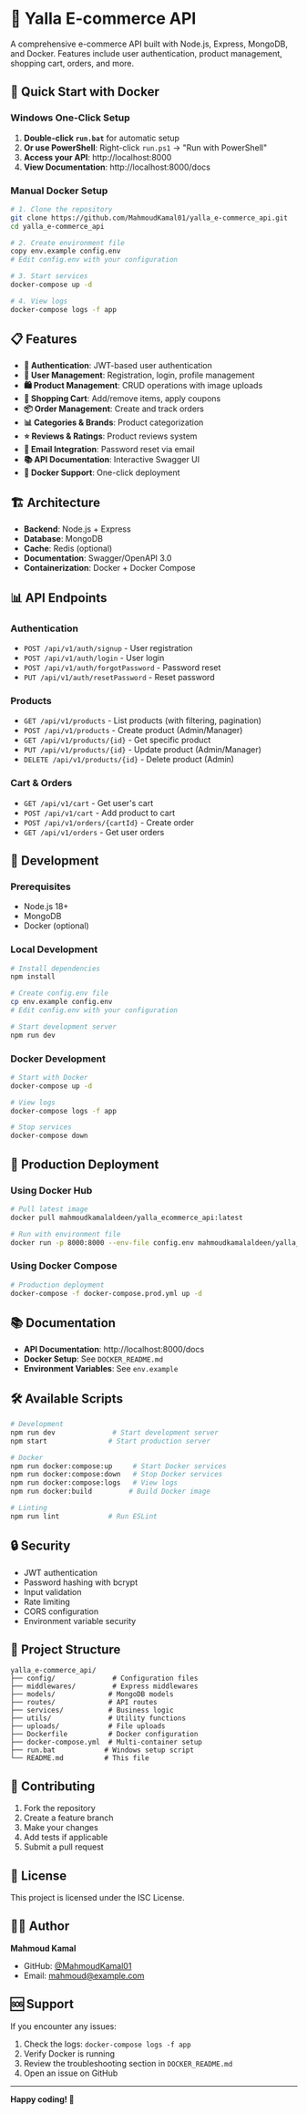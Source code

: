 # 🛒 Yalla E-commerce API

A comprehensive e-commerce API built with Node.js, Express, MongoDB, and Docker. Features include user authentication, product management, shopping cart, orders, and more.

## 🚀 Quick Start with Docker

### Windows One-Click Setup

1. **Double-click `run.bat`** for automatic setup
2. **Or use PowerShell**: Right-click `run.ps1` → "Run with PowerShell"
3. **Access your API**: http://localhost:8000
4. **View Documentation**: http://localhost:8000/docs

### Manual Docker Setup

```bash
# 1. Clone the repository
git clone https://github.com/MahmoudKamal01/yalla_e-commerce_api.git
cd yalla_e-commerce_api

# 2. Create environment file
copy env.example config.env
# Edit config.env with your configuration

# 3. Start services
docker-compose up -d

# 4. View logs
docker-compose logs -f app
```

## 📋 Features

- **🔐 Authentication**: JWT-based user authentication
- **👥 User Management**: Registration, login, profile management
- **🛍️ Product Management**: CRUD operations with image uploads
- **🛒 Shopping Cart**: Add/remove items, apply coupons
- **📦 Order Management**: Create and track orders
- **📊 Categories & Brands**: Product categorization
- **⭐ Reviews & Ratings**: Product reviews system
- **📧 Email Integration**: Password reset via email
- **📚 API Documentation**: Interactive Swagger UI
- **🐳 Docker Support**: One-click deployment

## 🏗️ Architecture

- **Backend**: Node.js + Express
- **Database**: MongoDB
- **Cache**: Redis (optional)
- **Documentation**: Swagger/OpenAPI 3.0
- **Containerization**: Docker + Docker Compose

## 📊 API Endpoints

### Authentication

- `POST /api/v1/auth/signup` - User registration
- `POST /api/v1/auth/login` - User login
- `POST /api/v1/auth/forgotPassword` - Password reset
- `PUT /api/v1/auth/resetPassword` - Reset password

### Products

- `GET /api/v1/products` - List products (with filtering, pagination)
- `POST /api/v1/products` - Create product (Admin/Manager)
- `GET /api/v1/products/{id}` - Get specific product
- `PUT /api/v1/products/{id}` - Update product (Admin/Manager)
- `DELETE /api/v1/products/{id}` - Delete product (Admin)

### Cart & Orders

- `GET /api/v1/cart` - Get user's cart
- `POST /api/v1/cart` - Add product to cart
- `POST /api/v1/orders/{cartId}` - Create order
- `GET /api/v1/orders` - Get user orders

## 🔧 Development

### Prerequisites

- Node.js 18+
- MongoDB
- Docker (optional)

### Local Development

```bash
# Install dependencies
npm install

# Create config.env file
cp env.example config.env
# Edit config.env with your configuration

# Start development server
npm run dev
```

### Docker Development

```bash
# Start with Docker
docker-compose up -d

# View logs
docker-compose logs -f app

# Stop services
docker-compose down
```

## 🚀 Production Deployment

### Using Docker Hub

```bash
# Pull latest image
docker pull mahmoudkamalaldeen/yalla_ecommerce_api:latest

# Run with environment file
docker run -p 8000:8000 --env-file config.env mahmoudkamalaldeen/yalla_ecommerce_api:latest
```

### Using Docker Compose

```bash
# Production deployment
docker-compose -f docker-compose.prod.yml up -d
```

## 📚 Documentation

- **API Documentation**: http://localhost:8000/docs
- **Docker Setup**: See `DOCKER_README.md`
- **Environment Variables**: See `env.example`

## 🛠️ Available Scripts

```bash
# Development
npm run dev              # Start development server
npm start               # Start production server

# Docker
npm run docker:compose:up     # Start Docker services
npm run docker:compose:down   # Stop Docker services
npm run docker:compose:logs   # View logs
npm run docker:build         # Build Docker image

# Linting
npm run lint            # Run ESLint
```

## 🔒 Security

- JWT authentication
- Password hashing with bcrypt
- Input validation
- Rate limiting
- CORS configuration
- Environment variable security

## 📁 Project Structure

```
yalla_e-commerce_api/
├── config/              # Configuration files
├── middlewares/         # Express middlewares
├── models/             # MongoDB models
├── routes/             # API routes
├── services/           # Business logic
├── utils/              # Utility functions
├── uploads/            # File uploads
├── Dockerfile          # Docker configuration
├── docker-compose.yml  # Multi-container setup
├── run.bat            # Windows setup script
└── README.md          # This file
```

## 🤝 Contributing

1. Fork the repository
2. Create a feature branch
3. Make your changes
4. Add tests if applicable
5. Submit a pull request

## 📄 License

This project is licensed under the ISC License.

## 👨‍💻 Author

**Mahmoud Kamal**

- GitHub: [@MahmoudKamal01](https://github.com/MahmoudKamal01)
- Email: mahmoud@example.com

## 🆘 Support

If you encounter any issues:

1. Check the logs: `docker-compose logs -f app`
2. Verify Docker is running
3. Review the troubleshooting section in `DOCKER_README.md`
4. Open an issue on GitHub

---

**Happy coding! 🚀**
